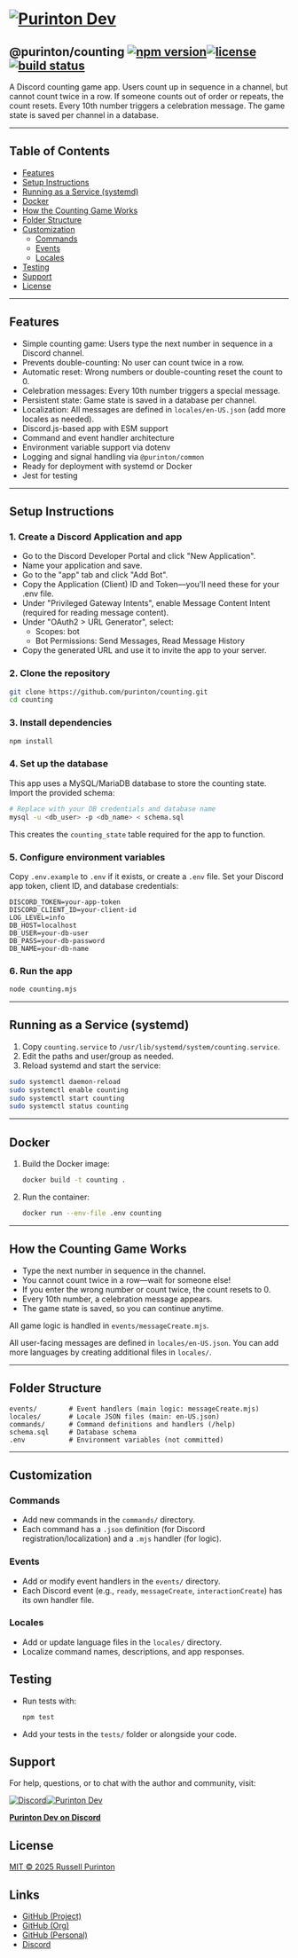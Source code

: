 # [![Purinton Dev](https://purinton.us/logos/brand.png)](https://discord.gg/QSBxQnX7PF)

## @purinton/counting [![npm version](https://img.shields.io/npm/v/@purinton/counting.svg)](https://www.npmjs.com/package/@purinton/counting)[![license](https://img.shields.io/github/license/purinton/counting.svg)](LICENSE)[![build status](https://github.com/purinton/counting/actions/workflows/nodejs.yml/badge.svg)](https://github.com/purinton/counting/actions)

A Discord counting game app. Users count up in sequence in a channel, but cannot count twice in a row. If someone counts out of order or repeats, the count resets. Every 10th number triggers a celebration message. The game state is saved per channel in a database.

---

## Table of Contents

- [Features](#features)
- [Setup Instructions](#setup-instructions)
- [Running as a Service (systemd)](#running-as-a-service-systemd)
- [Docker](#docker)
- [How the Counting Game Works](#how-the-counting-game-works)
- [Folder Structure](#folder-structure)
- [Customization](#customization)
  - [Commands](#commands)
  - [Events](#events)
  - [Locales](#locales)
- [Testing](#testing)
- [Support](#support)
- [License](#license)

---

## Features

- Simple counting game: Users type the next number in sequence in a Discord channel.
- Prevents double-counting: No user can count twice in a row.
- Automatic reset: Wrong numbers or double-counting reset the count to 0.
- Celebration messages: Every 10th number triggers a special message.
- Persistent state: Game state is saved in a database per channel.
- Localization: All messages are defined in `locales/en-US.json` (add more locales as needed).
- Discord.js-based app with ESM support
- Command and event handler architecture
- Environment variable support via dotenv
- Logging and signal handling via `@purinton/common`
- Ready for deployment with systemd or Docker
- Jest for testing

---

## Setup Instructions

### 1. Create a Discord Application and app

- Go to the Discord Developer Portal and click "New Application".
- Name your application and save.
- Go to the "app" tab and click "Add Bot".
- Copy the Application (Client) ID and Token—you'll need these for your .env file.
- Under "Privileged Gateway Intents", enable Message Content Intent (required for reading message content).
- Under "OAuth2 > URL Generator", select:
  - Scopes: bot
  - Bot Permissions: Send Messages, Read Message History
- Copy the generated URL and use it to invite the app to your server.

### 2. Clone the repository

```bash
git clone https://github.com/purinton/counting.git
cd counting
```

### 3. Install dependencies

```bash
npm install
```

### 4. Set up the database

This app uses a MySQL/MariaDB database to store the counting state. Import the provided schema:

```bash
# Replace with your DB credentials and database name
mysql -u <db_user> -p <db_name> < schema.sql
```

This creates the `counting_state` table required for the app to function.

### 5. Configure environment variables

Copy `.env.example` to `.env` if it exists, or create a `.env` file. Set your Discord app token, client ID, and database credentials:

```text
DISCORD_TOKEN=your-app-token
DISCORD_CLIENT_ID=your-client-id
LOG_LEVEL=info
DB_HOST=localhost
DB_USER=your-db-user
DB_PASS=your-db-password
DB_NAME=your-db-name
```

### 6. Run the app

```bash
node counting.mjs
```

---

## Running as a Service (systemd)

1. Copy `counting.service` to `/usr/lib/systemd/system/counting.service`.
2. Edit the paths and user/group as needed.
3. Reload systemd and start the service:

```bash
sudo systemctl daemon-reload
sudo systemctl enable counting
sudo systemctl start counting
sudo systemctl status counting
```

---

## Docker

1. Build the Docker image:

   ```bash
   docker build -t counting .
   ```

2. Run the container:

   ```bash
   docker run --env-file .env counting
   ```

---

## How the Counting Game Works

- Type the next number in sequence in the channel.
- You cannot count twice in a row—wait for someone else!
- If you enter the wrong number or count twice, the count resets to 0.
- Every 10th number, a celebration message appears.
- The game state is saved, so you can continue anytime.

All game logic is handled in `events/messageCreate.mjs`.

All user-facing messages are defined in `locales/en-US.json`. You can add more languages by creating additional files in `locales/`.

---

## Folder Structure

```text
events/        # Event handlers (main logic: messageCreate.mjs)
locales/       # Locale JSON files (main: en-US.json)
commands/      # Command definitions and handlers (/help)
schema.sql     # Database schema
.env           # Environment variables (not committed)
```

---

## Customization

### Commands

- Add new commands in the `commands/` directory.
- Each command has a `.json` definition (for Discord registration/localization) and a `.mjs` handler (for logic).

### Events

- Add or modify event handlers in the `events/` directory.
- Each Discord event (e.g., `ready`, `messageCreate`, `interactionCreate`) has its own handler file.

### Locales

- Add or update language files in the `locales/` directory.
- Localize command names, descriptions, and app responses.

## Testing

- Run tests with:

  ```bash
  npm test
  ```

- Add your tests in the `tests/` folder or alongside your code.

## Support

For help, questions, or to chat with the author and community, visit:

[![Discord](https://purinton.us/logos/discord_96.png)](https://discord.gg/QSBxQnX7PF)[![Purinton Dev](https://purinton.us/logos/purinton_96.png)](https://discord.gg/QSBxQnX7PF)

**[Purinton Dev on Discord](https://discord.gg/QSBxQnX7PF)**

## License

[MIT © 2025 Russell Purinton](LICENSE)

## Links

- [GitHub (Project)](https://github.com/purinton/counting)
- [GitHub (Org)](https://github.com/purinton)
- [GitHub (Personal)](https://github.com/rpurinton)
- [Discord](https://discord.gg/QSBxQnX7PF)
